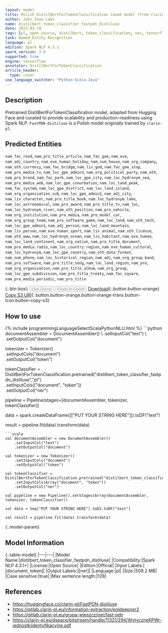 ```yaml
---
layout: model
title: Polish DistilBertForTokenClassification Cased model (from clarin-pl)
author: John Snow Labs
name: distilbert_token_classifier_fastpdn_distiluse
date: 2023-03-19
tags: [pl, open_source, distilbert, token_classification, ner, tensorflow]
task: Named Entity Recognition
language: pl
edition: Spark NLP 4.3.1
spark_version: 3.0
supported: true
engine: tensorflow
annotator: DistilBertForTokenClassification
article_header:
  type: cover
use_language_switcher: "Python-Scala-Java"
---
```


## Description

Pretrained DistilBertForTokenClassification model, adapted from Hugging Face and curated to provide scalability and production-readiness using Spark NLP. `FastPDN-distiluse` is a Polish model originally trained by `clarin-pl`.

## Predicted Entities

`nam_fac_road`, `nam_pro_title_article`, `nam_fac_goe`, `nam_eve`, `nam_adj_country`, `nam_eve_human_holiday`, `nam_num_house`, `nam_org_company`, `nam_oth_currency`, `nam_fac_bridge`, `nam_liv_god`, `nam_fac_goe_stop`, `nam_pro_media_tv`, `nam_loc_gpe_admin3`, `nam_org_political_party`, `nam_oth`, `nam_pro_brand`, `nam_fac_park`, `nam_loc_gpe_city`, `nam_loc_hydronym_sea`, `nam_pro_media_web`, `nam_loc_gpe_conurbation`, `nam_loc_land_peak`, `nam_fac_system`, `nam_loc_gpe_district`, `nam_loc_land_island`, `nam_org_organization_sub`, `nam_loc_gpe_admin2`, `nam_adj_city`, `nam_liv_character`, `nam_pro_title_book`, `nam_loc_hydronym_lake`, `nam_loc_astronomical`, `nam_pro_award`, `nam_pro_title_tv`, `nam_loc`, `nam_loc_hydronym_river`, `nam_oth_position`, `nam_pro_vehicle`, `nam_org_institution`, `nam_pro_media`, `nam_pro_model_car`, `nam_org_group_team`, `nam_pro_software_game`, `nam_loc_land`, `nam_oth_tech`, `nam_loc_gpe_admin1`, `nam_adj_person`, `nam_loc_land_mountain`, `nam_liv_person`, `nam_eve_human_sport`, `nam_liv_animal`, `nam_oth_license`, `nam_oth_www`, `nam_loc_hydronym_ocean`, `nam_liv_habitant`, `nam_eve_human`, `nam_loc_land_continent`, `nam_org_nation`, `nam_pro_title_document`, `nam_pro_media_radio`, `nam_loc_country_region`, `nam_eve_human_cultural`, `nam_loc_hydronym`, `nam_loc_gpe_country`, `nam_oth_data_format`, `nam_num_phone`, `nam_loc_historical_region`, `nam_adj`, `nam_org_group_band`, `nam_pro_software`, `nam_pro_title_song`, `nam_loc_land_region`, `nam_pro`, `nam_org_organization`, `nam_pro_title_album`, `nam_org_group`, `nam_loc_gpe_subdivision`, `nam_pro_title_treaty`, `nam_fac_square`, `nam_pro_media_periodic`, `nam_pro_title`

{:.btn-box}
<button class="button button-orange" disabled>Live Demo</button>
<button class="button button-orange" disabled>Open in Colab</button>
[Download](https://s3.amazonaws.com/auxdata.johnsnowlabs.com/public/models/distilbert_token_classifier_fastpdn_distiluse_pl_4.3.1_3.0_1679228450234.zip){:.button.button-orange}
[Copy S3 URI](s3://auxdata.johnsnowlabs.com/public/models/distilbert_token_classifier_fastpdn_distiluse_pl_4.3.1_3.0_1679228450234.zip){:.button.button-orange.button-orange-trans.button-icon.button-copy-s3}

## How to use



<div class="tabs-box" markdown="1">
{% include programmingLanguageSelectScalaPythonNLU.html %}
```python
documentAssembler = DocumentAssembler() \
    .setInputCol("text") \
    .setOutputCol("document")

tokenizer = Tokenizer() \
    .setInputCols("document") \
    .setOutputCol("token")

tokenClassifier = DistilBertForTokenClassification.pretrained("distilbert_token_classifier_fastpdn_distiluse","pl") \
    .setInputCols(["document", "token"]) \
    .setOutputCol("ner")

pipeline = Pipeline(stages=[documentAssembler, tokenizer, tokenClassifier])

data = spark.createDataFrame([["PUT YOUR STRING HERE"]]).toDF("text")

result = pipeline.fit(data).transform(data)
```
```scala
val documentAssembler = new DocumentAssembler()
    .setInputCol("text")
    .setOutputCol("document")

val tokenizer = new Tokenizer()
    .setInputCols("document")
    .setOutputCol("token")

val tokenClassifier = DistilBertForTokenClassification.pretrained("distilbert_token_classifier_fastpdn_distiluse","pl")
    .setInputCols(Array("document", "token"))
    .setOutputCol("ner")

val pipeline = new Pipeline().setStages(Array(documentAssembler, tokenizer, tokenClassifier))

val data = Seq("PUT YOUR STRING HERE").toDS.toDF("text")

val result = pipeline.fit(data).transform(data)
```
</div>

{:.model-param}
## Model Information

{:.table-model}
|---|---|
|Model Name:|distilbert_token_classifier_fastpdn_distiluse|
|Compatibility:|Spark NLP 4.3.1+|
|License:|Open Source|
|Edition:|Official|
|Input Labels:|[document, token]|
|Output Labels:|[ner]|
|Language:|pl|
|Size:|509.2 MB|
|Case sensitive:|true|
|Max sentence length:|128|

## References

- https://huggingface.co/clarin-pl/FastPDN-distiluse
- https://gitlab.clarin-pl.eu/information-extraction/poldeepner2
- https://gitlab.clarin-pl.eu/grupa-wieszcz/ner/fast-pdn
- https://clarin-pl.eu/dspace/bitstream/handle/11321/294/WytyczneKPWr-jednostkiidentyfikacyjne.pdf